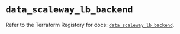 # `data_scaleway_lb_backend`

Refer to the Terraform Registory for docs: [`data_scaleway_lb_backend`](https://www.terraform.io/docs/providers/scaleway/d/lb_backend).
